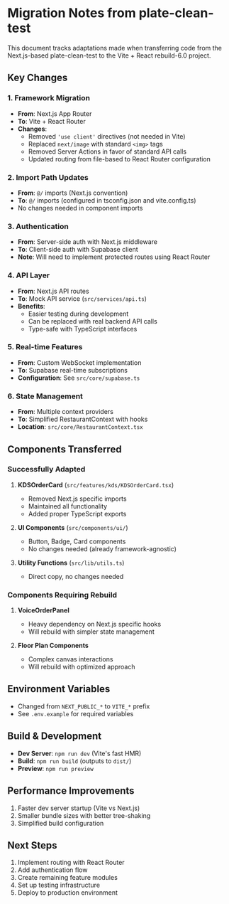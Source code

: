# Migration Notes from plate-clean-test

This document tracks adaptations made when transferring code from the Next.js-based plate-clean-test to the Vite + React rebuild-6.0 project.

## Key Changes

### 1. Framework Migration
- **From**: Next.js App Router
- **To**: Vite + React Router
- **Changes**:
  - Removed `'use client'` directives (not needed in Vite)
  - Replaced `next/image` with standard `<img>` tags
  - Removed Server Actions in favor of standard API calls
  - Updated routing from file-based to React Router configuration

### 2. Import Path Updates
- **From**: `@/` imports (Next.js convention)
- **To**: `@/` imports (configured in tsconfig.json and vite.config.ts)
- No changes needed in component imports

### 3. Authentication
- **From**: Server-side auth with Next.js middleware
- **To**: Client-side auth with Supabase client
- **Note**: Will need to implement protected routes using React Router

### 4. API Layer
- **From**: Next.js API routes
- **To**: Mock API service (`src/services/api.ts`)
- **Benefits**: 
  - Easier testing during development
  - Can be replaced with real backend API calls
  - Type-safe with TypeScript interfaces

### 5. Real-time Features
- **From**: Custom WebSocket implementation
- **To**: Supabase real-time subscriptions
- **Configuration**: See `src/core/supabase.ts`

### 6. State Management
- **From**: Multiple context providers
- **To**: Simplified RestaurantContext with hooks
- **Location**: `src/core/RestaurantContext.tsx`

## Components Transferred

### Successfully Adapted
1. **KDSOrderCard** (`src/features/kds/KDSOrderCard.tsx`)
   - Removed Next.js specific imports
   - Maintained all functionality
   - Added proper TypeScript exports

2. **UI Components** (`src/components/ui/`)
   - Button, Badge, Card components
   - No changes needed (already framework-agnostic)

3. **Utility Functions** (`src/lib/utils.ts`)
   - Direct copy, no changes needed

### Components Requiring Rebuild
1. **VoiceOrderPanel**
   - Heavy dependency on Next.js specific hooks
   - Will rebuild with simpler state management

2. **Floor Plan Components**
   - Complex canvas interactions
   - Will rebuild with optimized approach

## Environment Variables
- Changed from `NEXT_PUBLIC_*` to `VITE_*` prefix
- See `.env.example` for required variables

## Build & Development
- **Dev Server**: `npm run dev` (Vite's fast HMR)
- **Build**: `npm run build` (outputs to `dist/`)
- **Preview**: `npm run preview`

## Performance Improvements
1. Faster dev server startup (Vite vs Next.js)
2. Smaller bundle sizes with better tree-shaking
3. Simplified build configuration

## Next Steps
1. Implement routing with React Router
2. Add authentication flow
3. Create remaining feature modules
4. Set up testing infrastructure
5. Deploy to production environment